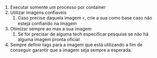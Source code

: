 1. Executar somente um processo por container
2.  Utilizar imagens confiaveis 
	1. Caso precise daquela imagem 💀, crie a sua como base caso não esteja confiando na imagem
3. Otimizar sempre ao max a sua imagem
	1. Se for precisar de alguma tech especificar pesquise se não há alguma imagem pronta oficial 
4. Sempre definir tags para a imagem que está utilizando a fim de conseguir garantir que a imagem seja sempre a esperada. 